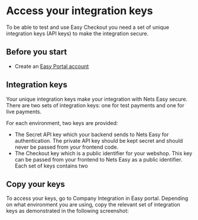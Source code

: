 
# Access your integration keys

To be able to test and use Easy Checkout you need a set of unique integration keys (API keys) to make the integration secure.

## Before you start

- Create an [Easy Portal account](create-account.md)

## Integration keys
Your unique integration keys make your integration with Nets Easy secure. There are two sets of integration keys: one for test payments and one for live payments. 

For each environment, two keys are provided:
- The Secret API key which your backend sends to Nets Easy for authentication. The private API key should be kept secret and should never be passed from your frontend code. 
- The Checkout key which is a public identifier for your webshop. This key can be passed from your frontend to Nets Easy as a public identifier. Each set of keys contains two 

## Copy your keys
To access your keys, go to Company Integration in Easy portal. Depending on what environment you are using, copy the relevant set of integration keys as demonstrated in the following screenshot:
